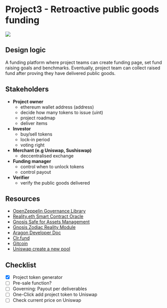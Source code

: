 # Project3 - Retroactive public goods funding

![](https://media.giphy.com/media/26FPLMDDN5fJCir0A/giphy.gif)

## Design logic

A funding platform where project teams can create funding page, set fund raising
goals and benchmarks. Eventually, project team can collect raised fund after
proving they have delivered public goods.

## Stakeholders

- **Project owner**
  - ethereum wallet address (address)
  - decide how many tokens to issue (uint)
  - project roadmap
  - deliver items
- **Investor**
  - buy/sell tokens
  - lock-in period
  - voting right
- **Merchant (e.g Uniswap, Sushiswap)**
  - deccentralised exchange
- **Funding manager**
  - control when to unlock tokens
  - control payout
- **Verifier**
  - verify the public goods delivered

## Resources

- [OpenZeppelin Governance Library](https://docs.openzeppelin.com/contracts/4.x/api/governance)
- [Reality.eth Smart Contract Oracle](https://reality.eth.link/app/docs/html/contracts.html)
- [Gnosis Safe for Assets Management](https://gnosis-safe.io/developers)
- [Gnosis Zodiac Reality Module](https://gnosis.github.io/zodiac/docs/tutorial-module-reality/tech-guide)
- [Aragon Developer Doc](https://aragon.org/developers)
- [Clr.fund](https://github.com/clrfund/maci)
- [Gitcoin](https://github.com/gitcoinco/governance-docs)
- [Uniswap create a new pool](https://github.com/Uniswap/v3-core/blob/main/contracts/interfaces/IUniswapV3Factory.sol)

## Checklist

- [x] Project token generator
- [ ] Pre-sale function?
- [ ] Governing: Payout per deliverables
- [ ] One-Click add project token to Uniswap
- [ ] Check current price on Uniswap
